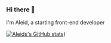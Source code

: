 ### Hi there 👋

I'm Aleid, a starting front-end developer

[![Aleids's GitHub stats](https://github-readme-stats.vercel.app/api?username=AleidS)](https://github.com/AleidS/github-readme-stats&show_icons=true&theme=radical))


<!--
**AleidS/AleidS** is a ✨ _special_ ✨ repository because its `README.md` (this file) appears on your GitHub profile.

Here are some ideas to get you started:

- 🔭 I’m currently working on ...
- 🌱 I’m currently learning ...
- 👯 I’m looking to collaborate on ...
- 🤔 I’m looking for help with ...
- 💬 Ask me about ...
- 📫 How to reach me: ...
- 😄 Pronouns: ...
- ⚡ Fun fact: ...
-->
